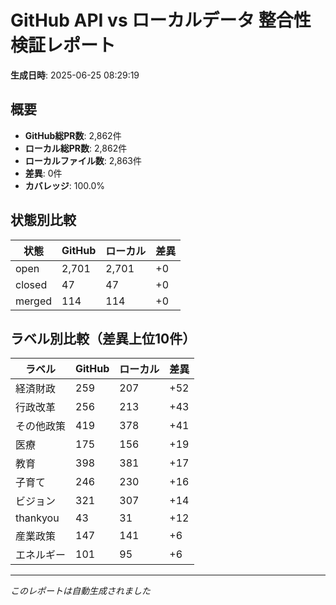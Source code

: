 # GitHub API vs ローカルデータ 整合性検証レポート

**生成日時**: 2025-06-25 08:29:19

## 概要

- **GitHub総PR数**: 2,862件
- **ローカル総PR数**: 2,862件
- **ローカルファイル数**: 2,863件
- **差異**: 0件
- **カバレッジ**: 100.0%

## 状態別比較

| 状態 | GitHub | ローカル | 差異 |
|------|--------|----------|------|
| open | 2,701 | 2,701 | +0 |
| closed | 47 | 47 | +0 |
| merged | 114 | 114 | +0 |

## ラベル別比較（差異上位10件）

| ラベル | GitHub | ローカル | 差異 |
|--------|--------|----------|------|
| 経済財政 | 259 | 207 | +52 |
| 行政改革 | 256 | 213 | +43 |
| その他政策 | 419 | 378 | +41 |
| 医療 | 175 | 156 | +19 |
| 教育 | 398 | 381 | +17 |
| 子育て | 246 | 230 | +16 |
| ビジョン | 321 | 307 | +14 |
| thankyou | 43 | 31 | +12 |
| 産業政策 | 147 | 141 | +6 |
| エネルギー | 101 | 95 | +6 |

---
*このレポートは自動生成されました*